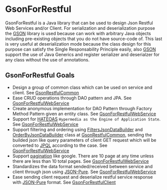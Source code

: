# GsonForRestful

GsonForRestful is a Java library that can be used to design Json Restful Web Services and/or Client. For serialization and deserialization purpose the [GSON](https://github.com/google/gson) library is used because can work with arbitrary Java objects including pre-existing objects that you do not have source-code of. This last is very useful at deserialization mode because the class design for this purpose can satisfy the Single Responsability Principle easily, also [GSON](https://github.com/google/gson) support the use of Java Generics and register serializer and deserialzer for any class without the use of annotations. 

## GsonForRestful Goals
* Design a group of common class which can be used on service and client. See [GsonRestfulCommon](https://github.com/alexescalonafernandez/GsonForRestful/tree/master/GsonRestfulCommon/README.md)
* Ease CRUD operations through DAO pattern and JPA. See [GsonForRestfulWebService](https://github.com/alexescalonafernandez/GsonForRestful/tree/master/GsonForRestfulWebService/README.md)
* Create anonymous implementation for DAO Pattern through Factory Method Pattern given an entity class. See [GsonForRestfulWebService](https://github.com/alexescalonafernandez/GsonForRestful/tree/master/GsonForRestfulWebService/README.md)
* Support for [HATEOAS](https://en.wikipedia.org/wiki/HATEOAS) `Hypermedia as the Engine of Application State`. See [GsonForRestfulWebService](https://github.com/alexescalonafernandez/GsonForRestful/tree/master/GsonForRestfulWebService/README.md)
* Support filtering and ordering using [FiltersJsonDataBuilder](https://github.com/alexescalonafernandez/GsonForRestful/tree/master/GsonRestfulCommon/src/rest/gson/common/filter/FiltersJsonDataBuilder.java) and [OrderByJsonDataBuilder](https://github.com/alexescalonafernandez/GsonForRestful/tree/master/GsonRestfulCommon/src/rest/gson/common/order/OrderByJsonDataBuilder.java) class at [GsonRestfulCommon](https://github.com/alexescalonafernandez/GsonForRestful/tree/master/GsonRestfulCommon/README.md), sending the builded json like query parameters of client GET request which will be converted to [JPQL](https://en.wikipedia.org/wiki/Java_Persistence_Query_Language) according to the case. See [GsonForRestfulWebService](https://github.com/alexescalonafernandez/GsonForRestful/tree/master/GsonForRestfulWebService/README.md)
* Support [pagination](http://jasonwatmore.com/post/2015/10/30/ASPNET-MVC-Pagination-Example-with-Logic-like-Google.aspx) like google. There are 10 page at any time unless there are less than 10 total pages. See [GsonForRestfulWebService](https://github.com/alexescalonafernandez/GsonForRestful/tree/master/GsonForRestfulWebService/README.md)
* Standardizes the data format sended/received between service and client through json using [JSON-Pure](https://mmikowski.github.io/json-pure/). See [GsonForRestfulWebService](https://github.com/alexescalonafernandez/GsonForRestful/tree/master/GsonForRestfulWebService/README.md)
* Ease sending client request and deserialize restful service response with [JSON-Pure](https://mmikowski.github.io/json-pure/) format. See [GsonForRestfulClient](https://github.com/alexescalonafernandez/GsonForRestful/tree/master/GsonForRestfulClient/README.md)
